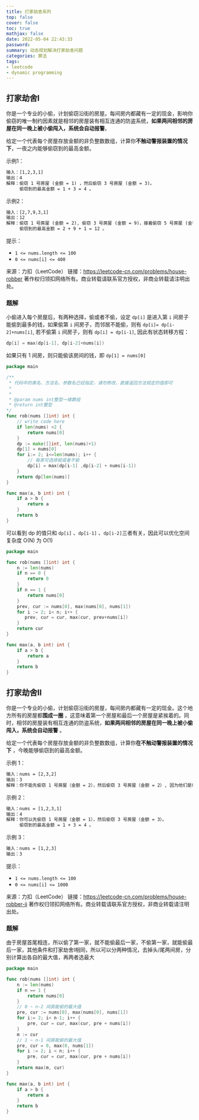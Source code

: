 ```yaml
---
title: 打家劫舍系列
top: false
cover: false
toc: true
mathjax: false
date: 2022-05-04 22:43:33
password:
summary: 动态规划解决打家劫舍问题
categories: 算法
tags:
- leetcode
- dynamic programming
---
```


## 打家劫舍Ⅰ

你是一个专业的小偷，计划偷窃沿街的房屋。每间房内都藏有一定的现金，影响你偷窃的唯一制约因素就是相邻的房屋装有相互连通的防盗系统，**如果两间相邻的房屋在同一晚上被小偷闯入，系统会自动报警**。

给定一个代表每个房屋存放金额的非负整数数组，计算你**不触动警报装置的情况下**，一夜之内能够偷窃到的最高金额。

示例1：

```txt
输入：[1,2,3,1]
输出：4
解释：偷窃 1 号房屋 (金额 = 1) ，然后偷窃 3 号房屋 (金额 = 3)。
     偷窃到的最高金额 = 1 + 3 = 4 。
```

示例2：

```txt
输入：[2,7,9,3,1]
输出：12
解释：偷窃 1 号房屋 (金额 = 2), 偷窃 3 号房屋 (金额 = 9)，接着偷窃 5 号房屋 (金额 = 1)。
     偷窃到的最高金额 = 2 + 9 + 1 = 12 。
```

提示：

- `1 <= nums.length <= 100`
- `0 <= nums[i] <= 400`

来源：力扣（LeetCode）
链接：<https://leetcode-cn.com/problems/house-robber>
著作权归领扣网络所有。商业转载请联系官方授权，非商业转载请注明出处。

### 题解

小偷进入每个房屋后，有两种选择，偷或者不偷，设定 `dp[i]` 是进入第 `i` 间房子能偷到最多的钱，如果偷第 `i` 间房子，而邻居不能偷，则有 `dp[i]= dp[i-2]+nums[i]`, 若不偷第 `i` 间房子，则有 `dp[i] = dp[i-1]`, 因此有状态转移方程：

```go
dp[i] = max(dp[i-1], dp[i-2]+nums[i])
```

如果只有 1 间房，则只能偷该房间的钱，即 `dp[1] = nums[0]`

```go
package main

/**
 * 代码中的类名、方法名、参数名已经指定，请勿修改，直接返回方法规定的值即可
 *
 * 
 * @param nums int整型一维数组 
 * @return int整型
*/
func rob(nums []int) int {
    // write code here
    if len(nums) <2 {
        return nums[0]
    }
    dp := make([]int, len(nums)+1)
    dp[1] = nums[0]
    for i:= 2; i<=len(nums); i++ {
        // 每家可选择偷或者不偷
        dp[i] = max(dp[i-1] ,dp[i-2] + nums[i-1])
    }
    return dp[len(nums)]
}

func max(a, b int) int {
    if a > b {
        return a
    }
    return b
}
```

可以看到 dp 的值只和 `dp[i]` 、`dp[i-1]` 、`dp[i-2]`三者有关，因此可以优化空间复杂度 O(N) 为 O(1)

```go
package main

func rob(nums []int) int {
    n := len(nums) 
    if n == 0 {
        return 0
    }
    if n == 1 {
        return nums[0]
    }
    prev, cur := nums[0], max(nums[0], nums[1])
    for i := 2; i< n; i++ {
       prev, cur = cur, max(cur, prev+nums[i])
    }
    return cur
}

func max(a, b int) int {
    if a > b {
        return a
    }
    return b
}
```

## 打家劫舍Ⅱ

你是一个专业的小偷，计划偷窃沿街的房屋，每间房内都藏有一定的现金。这个地方所有的房屋都**围成一圈** ，这意味着第一个房屋和最后一个房屋是紧挨着的。同时，相邻的房屋装有相互连通的防盗系统，**如果两间相邻的房屋在同一晚上被小偷闯入，系统会自动报警** 。

给定一个代表每个房屋存放金额的非负整数数组，计算你**在不触动警报装置的情况下** ，今晚能够偷窃到的最高金额。

示例 1：

```txt
输入：nums = [2,3,2]
输出：3
解释：你不能先偷窃 1 号房屋（金额 = 2），然后偷窃 3 号房屋（金额 = 2）, 因为他们是相邻的。
```

示例 2：

```txt
输入：nums = [1,2,3,1]
输出：4
解释：你可以先偷窃 1 号房屋（金额 = 1），然后偷窃 3 号房屋（金额 = 3）。
     偷窃到的最高金额 = 1 + 3 = 4 。
```

示例 3：

```txt
输入：nums = [1,2,3]
输出：3
```

提示：

- `1 <= nums.length <= 100`
- `0 <= nums[i] <= 1000`

来源：力扣（LeetCode）
链接：<https://leetcode-cn.com/problems/house-robber-ii>
著作权归领扣网络所有。商业转载请联系官方授权，非商业转载请注明出处。

### 题解

由于房屋首尾相连，所以偷了第一家，就不能偷最后一家，不偷第一家，就能偷最后一家，其他条件和打家劫舍Ⅰ相同，所以可以分两种情况，去掉头/尾两间房，分别计算出各自的最大值，再两者选最大

```go
package main

func rob(nums []int) int {
    n := len(nums)
    if n == 1 {
        return nums[0]
    }
    // 0 ~ n-2 间房能偷的最大值
    pre, cur := nums[0], max(nums[0], nums[1])
    for i:= 2; i< n-1; i++ {
        pre, cur = cur, max(cur, pre + nums[i])
    }
    m := cur
    // 1 ~ n-1 间房能偷的最大值
    pre, cur = 0, max(0, nums[1])
    for i := 2; i < n; i++ {
        pre, cur = cur, max(cur, pre + nums[i])
    }
    return max(m, cur)
}

func max(a, b int) int {
    if a > b {
        return a
    }
    return b
}
```
